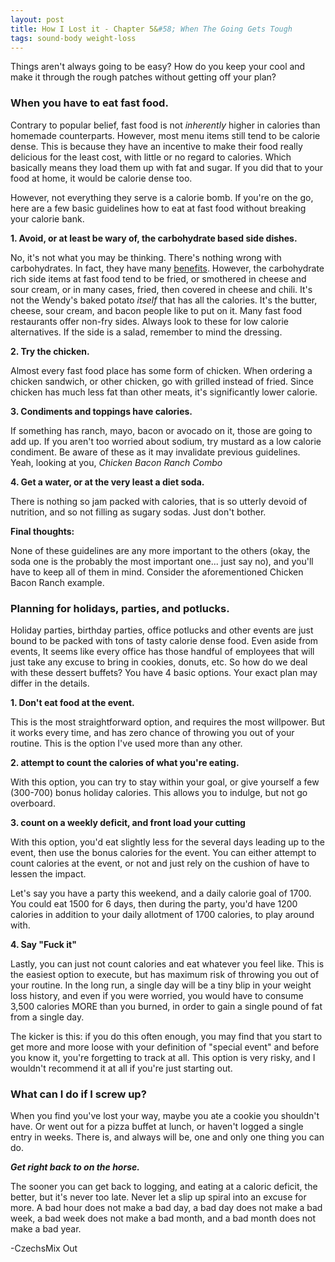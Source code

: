 ```yaml
---
layout: post
title: How I Lost it - Chapter 5&#58; When The Going Gets Tough
tags: sound-body weight-loss
---
```


Things aren't always going to be easy? How do you keep your cool and make it through the rough patches without getting off your plan?

### When you have to eat fast food.

Contrary to popular belief, fast food is not *inherently* higher in calories than homemade counterparts. However, most menu items still tend to be calorie dense. This is because they have an incentive to make their food really delicious for the least cost, with little or no regard to calories. Which basically means they load them up with fat and sugar. If you did that to your food at home, it would be calorie dense too.

However, not everything they serve is a calorie bomb. If you're on the go, here are a few basic guidelines how to eat at fast food without breaking your calorie bank.

**1. Avoid, or at least be wary of, the carbohydrate based side dishes.**

No, it's not what you may be thinking. There's nothing wrong with carbohydrates. In fact, they have many [benefits](http://www.livestrong.com/article/504219-four-important-benefits-of-carbohydrates/). However, the carbohydrate rich side items at fast food tend to be fried, or smothered in cheese and sour cream, or in many cases, fried, then covered in cheese and chili. It's not the Wendy's baked potato *itself* that has all the calories. It's the butter, cheese, sour cream, and bacon people like to put on it. Many fast food restaurants offer non-fry sides. Always look to these for low calorie alternatives. If the side is a salad, remember to mind the dressing.

**2. Try the chicken.**

Almost every fast food place has some form of chicken. When ordering a chicken sandwich, or other chicken, go with grilled instead of fried. Since chicken has much less fat than other meats, it's significantly lower calorie.

**3. Condiments and toppings have calories.**

If something has ranch, mayo, bacon or avocado on it, those are going to add up. If you aren't too worried about sodium, try mustard as a low calorie condiment. Be aware of these as it may invalidate previous guidelines. Yeah, looking at you, *Chicken Bacon Ranch Combo*

**4. Get a water, or at the very least a diet soda.**

There is nothing so jam packed with calories, that is so utterly devoid of nutrition, and so not filling as sugary sodas. Just don't bother.

**Final thoughts:**

None of these guidelines are any more important to the others (okay, the soda one is the probably the most important one... just say no), and you'll have to keep all of them in mind. Consider the aforementioned Chicken Bacon Ranch example.

### Planning for holidays, parties, and potlucks.

Holiday parties, birthday parties, office potlucks and other events are just bound to be packed with tons of tasty calorie dense food. Even aside from events, It seems like every office has those handful of employees that will just take any excuse to bring in cookies, donuts, etc. So how do we deal with these dessert buffets? You have 4 basic options. Your exact plan may differ in the details.

**1. Don't eat food at the event.**

This is the most straightforward option, and requires the most willpower. But it works every time, and has zero chance of throwing you out of your routine. This is the option I've used more than any other.

**2. attempt to count the calories of what you're eating.**

With this option, you can try to stay within your goal, or give yourself a few (300-700) bonus holiday calories. This allows you to indulge, but not go overboard.

**3. count on a weekly deficit, and front load your cutting**

With this option, you'd eat slightly less for the several days leading up to the event, then use the bonus calories for the event. You can either attempt to count calories at the event, or not and just rely on the cushion of have to lessen the impact.

Let's say you have a party this weekend, and a daily calorie goal of 1700. You could eat 1500 for 6 days, then during the party, you'd have 1200 calories in addition to your daily allotment of 1700 calories, to play around with.

**4. Say "Fuck it"**

Lastly, you can just not count calories and eat whatever you feel like. This is the easiest option to execute, but has maximum risk of throwing you out of your routine. In the long run, a single day will be a tiny blip in your weight loss history, and even if you were worried, you would have to consume 3,500 calories MORE than you burned, in order to gain a single pound of fat from a single day.

The kicker is this: if you do this often enough, you may find that you start to get more and more loose with your definition of "special event" and before you know it, you're forgetting to track at all. This option is very risky, and I wouldn't recommend it at all if you're just starting out.

### What can I do if I screw up?

When you find you've lost your way, maybe you ate a cookie you shouldn't have. Or went out for a pizza buffet at lunch, or haven't logged a single entry in weeks. There is, and always will be, one and only one thing you can do.

***Get right back to on the horse.***

The sooner you can get back to logging, and eating at a caloric deficit, the better, but it's never too late. Never let a slip up spiral into an excuse for more. A bad hour does not make a bad day, a bad day does not make a bad week, a bad week does not make a bad month, and a bad month does not make a bad year.

-CzechsMix Out
